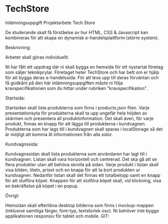 # TechStore
Inlämningsuppgift Projektarbete Tech Store

De studerande skall få förståelse av hur HTML, CSS & Javascript kan kombineras för att skapa en dynamisk e-handelsplattform (större system).  

Beskrivning: 

Arbetet skall göras individuellt.

Ni har fått ett uppdrag där ni skall bygga en hemsida för ett nystartat företag som säljer teknikprylar. Företaget heter TechStore och har bett om er hjälp för att bygga deras e-handelssida. För att leva upp till deras förväntan och få godkänt på den här inlämningsuppgiften måste ni följa kravspecifikationen som du hittar under rubriken "kravspecifikation".


Startsida:

Startsidan skall lista produkterna som finns i products.json filen.
Varje presentationsyta för produkterna skall ta upp ungefär hela höjden av skärmen och presentera all produktinformation.
Det skall även, för varje produkt, finnas en knapp för att lägga till produkterna i kundvagnen.
Produkterna som har lags till i kundvagnen skall sparas i localStorage så det är möjligt att komma åt informationen från alla sidor.
 

Kundvagnssida:

Kundvagnssidan skall lista produkterna som användaren har lagt till i kundvagnen.
Listan skall vara horizontell och centrerad.
Det ska gå att se flera produkter utan att behöva skrolla på sidan.
Varje produkt i listan skall visa bilden, titeln, priset och en knapp för att ta bort produkten ur kundvagnen.
Nedanför listan skall det finnas ett totalbelopp samt en knapp för att slutföra köpet.
Knappen för att slutföra köpet skall, vid klickning, visa en bekräftelse på köpet i en popup.
 

Övrigt: 

Hemsidan skall efterlikna desktop bilderna som finns i mockup-mappen (inklusive samtliga färger, font-typ, textstorlek osv). Ni behöver inte bygga applikationen responsiv för tablet och mobile.
GIT: